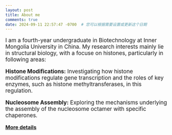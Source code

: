 ```yaml
---
layout: post
title: About me
comments: true
date: 2024-09-11 22:57:47 -0700  # 您可以根据需要设置或更新这个日期
---
```


<p style="font-size: 17px;">I am a fourth-year undergraduate in Biotechnology at Inner Mongolia University in China. My research interests mainly lie in structural biology, with a focuse on histones, particularly in following areas:</p>

<p style="font-size: 17px;"><strong>Histone Modifications:</strong> Investigating how histone modifications regulate gene transcription and the roles of key enzymes, such as histone methyltransferases, in this regulation.</p>

<p style="font-size: 17px;"><strong>Nucleosome Assembly:</strong> Exploring the mechanisms underlying the assembly of the nucleosome octamer with specific chaperones.</p>

<p><strong style="font-size: 16px;"><a href="https://manxin-c.github.io/aboutme/">More details</a></strong></p> 
